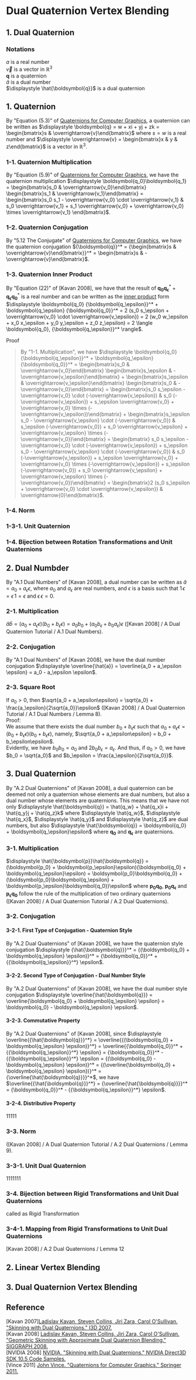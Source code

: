 # Dual Quaternion Vertex Blending

## 1\. Dual Quaternion

### Notations  
$\displaystyle a$ is a real number  
$\displaystyle \overrightarrow{v}$ is a vector in $\displaystyle \mathbb{R}^3$  
$\displaystyle \boldsymbol{q}$ is a quaternion  
$\displaystyle \hat{a}$ is a dual number  
$\displaystyle \hat{\boldsymbol{q}}$ is a dual quaternion  

## 1\. Quaternion

By "Equation \(5.3\)" of [Quaternions for Computer Graphics](https://link.springer.com/book/10.1007/978-1-4471-7509-4), a quaternion can be written as $\displaystyle \boldsymbol{q} = w + xi + yj + zk = \begin{bmatrix}s & \overrightarrow{v}\end{bmatrix}$ where $\displaystyle s = w$ is a real number and $\displaystyle \overrightarrow{v} = \begin{bmatrix}x & y & z\end{bmatrix}$ is a vector in $\displaystyle \mathbb{R}^3$.  

### 1-1\. Quaternion Multiplication  

By "Equation \(5.9\)" of [Quaternions for Computer Graphics](https://link.springer.com/book/10.1007/978-1-4471-7509-4), we have the quaternion multiplication $\displaystyle \boldsymbol{q_0}\boldsymbol{q_1} = \begin{bmatrix}s_0 & \overrightarrow{v_0}\end{bmatrix} \begin{bmatrix}s_1 & \overrightarrow{v_1}\end{bmatrix} = \begin{bmatrix}s_0 s_1 - \overrightarrow{v_0} \cdot \overrightarrow{v_1} & s_0 \overrightarrow{v_1} + s_1 \overrightarrow{v_0} + \overrightarrow{v_0} \times \overrightarrow{v_1} \end{bmatrix}$.  

### 1-2\. Quaternion Conjugation  

By "5.12 The Conjugate" of [Quaternions for Computer Graphics](https://link.springer.com/book/10.1007/978-1-4471-7509-4), we have the quaternion conjugation ${\boldsymbol{q}}^* = {\begin{bmatrix}s & \overrightarrow{v}\end{bmatrix}}^* = \begin{bmatrix}s & -\overrightarrow{v}\end{bmatrix}$.  

### 1-3\. Quaternion Inner Product 

By "Equation \(22\)" of \[Kavan 2008\], we have that the result of $\displaystyle \boldsymbol{q_0} {\boldsymbol{q_\epsilon}}^* + \boldsymbol{q_\epsilon} {\boldsymbol{q_0}}^*$ is a real number and can be written as the [inner product](https://en.wikipedia.org/wiki/Inner_product_space#Definition) form $\displaystyle \boldsymbol{q_0} {\boldsymbol{q_\epsilon}}^* + \boldsymbol{q_\epsilon} {\boldsymbol{q_0}}^* = 2 (s_0 s_\epsilon + \overrightarrow{v_0} \cdot \overrightarrow{v_\epsilon}) = 2 (w_0 w_\epsilon + x_0 x_\epsilon + y_0 y_\epsilon + z_0 z_\epsilon) = 2 \langle \boldsymbol{q_0}, {\boldsymbol{q_\epsilon}}^* \rangle$.  

Proof  
  
> By "1-1\. Multiplication", we have $\displaystyle \boldsymbol{q_0} {\boldsymbol{q_\epsilon}}^* + \boldsymbol{q_\epsilon} {\boldsymbol{q_0}}^* = \begin{bmatrix}s_0 & \overrightarrow{v_0}\end{bmatrix} \begin{bmatrix}s_\epsilon & -\overrightarrow{v_\epsilon}\end{bmatrix} + \begin{bmatrix}s_\epsilon & \overrightarrow{v_\epsilon}\end{bmatrix} \begin{bmatrix}s_0 & -\overrightarrow{v_0}\end{bmatrix} = \begin{bmatrix}s_0 s_\epsilon - \overrightarrow{v_0} \cdot (-\overrightarrow{v_\epsilon}) & s_0 (-\overrightarrow{v_\epsilon}) + s_\epsilon \overrightarrow{v_0} + \overrightarrow{v_0} \times (-\overrightarrow{v_\epsilon})\end{bmatrix} + \begin{bmatrix}s_\epsilon s_0 - \overrightarrow{v_\epsilon} \cdot (-\overrightarrow{v_0}) & s_\epsilon (-\overrightarrow{v_0}) + s_0 \overrightarrow{v_\epsilon} + \overrightarrow{v_\epsilon} \times (-\overrightarrow{v_0})\end{bmatrix} = \begin{bmatrix} s_0 s_\epsilon - \overrightarrow{v_0} \cdot (-\overrightarrow{v_\epsilon}) + s_\epsilon s_0 - \overrightarrow{v_\epsilon} \cdot (-\overrightarrow{v_0}) & s_0 (-\overrightarrow{v_\epsilon}) + s_\epsilon \overrightarrow{v_0} + \overrightarrow{v_0} \times (-\overrightarrow{v_\epsilon}) + s_\epsilon (-\overrightarrow{v_0}) + s_0 \overrightarrow{v_\epsilon} + \overrightarrow{v_\epsilon} \times (-\overrightarrow{v_0})\end{bmatrix} = \begin{bmatrix}2 (s_0 s_\epsilon + \overrightarrow{v_0} \cdot \overrightarrow{v_\epsilon}) & \overrightarrow{0}\end{bmatrix}$.  


### 1-4\. Norm  

### 1-3-1\. Unit Quaternion  

### 1-4\. Bijection between Rotation Transformations and Unit Quaternions  


## 2\. Dual Numbder    
By "A.1 Dual Numbers" of \[Kavan 2008\], a dual number can be written as $\displaystyle \hat{a} = a_0 + a_\epsilon \epsilon$, where $\displaystyle a_0$ and $\displaystyle a_\epsilon$ are real numbers, and $\displaystyle \epsilon$ is a basis such that $\displaystyle 1 \, \epsilon = \epsilon \, 1 = \epsilon$ and $\epsilon \,\epsilon = 0$.

### 2-1\. Multiplication  
$\displaystyle \hat{a}\hat{b} = (a_0 + a_\epsilon\epsilon)(b_0 + b_\epsilon\epsilon) = a_0b_0 + (a_0b_\epsilon + b_0a_\epsilon)\epsilon$ (\[Kavan 2008\] / A Dual Quaternion Tutorial / A.1 Dual Numbers).  

### 2-2\. Conjugation  

By "A.1 Dual Numbers" of \[Kavan 2008\], we have the dual number conjugation $\displaystyle \overline{\hat{a}} = \overline{a_0 + a_\epsilon \epsilon} = a_0 - a_\epsilon \epsilon$.  
  
### 2-3\. Square Root  
If $a_0 \gt 0$, then $\sqrt{a_0 + a_\epsilon\epsilon} = \sqrt{a_0} + \frac{a_\epsilon}{2\sqrt{a_0}}\epsilon$ (\[Kavan 2008\] / A Dual Quaternion Tutorial / A.1 Dual Numbers / Lemma 8).  
Proof:  
We assume that there exists the dual number $b_0 + b_\epsilon\epsilon$ such that $a_0 + a_\epsilon\epsilon = (b_0 + b_\epsilon\epsilon)(b_0 + b_\epsilon\epsilon)$, namely, $\sqrt{a_0 + a_\epsilon\epsilon} = b_0 + b_\epsilon\epsilon$.  
Evidently, we have $b_0b_0 = a_0$ and $2b_0b_\epsilon = a_\epsilon$. And thus, if $a_0 \gt 0$, we have $b_0 = \sqrt{a_0}$ and $b_\epsilon = \frac{a_\epsilon}{2\sqrt{a_0}}$.  

## 3\. Dual Quaternion  

By "A.2 Dual Quaternions" of [Kavan 2008\], a dual quaternion can be deemed not only a quaternion whose elements are dual numbers, but also a dual number whose elements are quaternions. This means that we have not only $\displaystyle \hat{\boldsymbol{q}} = \hat{q_w} + \hat{q_x}i + \hat{q_y}j + \hat{q_z}k$ where $\displaystyle \hat{q_w}$, $\displaystyle \hat{q_x}$, $\displaystyle \hat{q_y}$ and $\displaystyle \hat{q_z}$ are dual numbers, but also $\displaystyle \hat{\boldsymbol{q}} = \boldsymbol{q_0} + \boldsymbol{q_\epsilon}\epsilon$ where $\displaystyle \boldsymbol{q_0}$ and $\displaystyle \boldsymbol{q_\epsilon}$ are quaternions.  

### 3-1\. Multiplication  
$\displaystyle \hat{\boldsymbol{p}}\hat{\boldsymbol{q}} = (\boldsymbol{p_0} + \boldsymbol{p_\epsilon}\epsilon)(\boldsymbol{q_0} + \boldsymbol{q_\epsilon}\epsilon) = \boldsymbol{p_0}\boldsymbol{q_0} + (\boldsymbol{p_0}\boldsymbol{q_\epsilon} + \boldsymbol{p_\epsilon}\boldsymbol{q_0})\epsilon$ where $\displaystyle \boldsymbol{p_0}\boldsymbol{q_0}$, $\displaystyle \boldsymbol{p_0}\boldsymbol{q_\epsilon}$ and $\displaystyle \boldsymbol{p_\epsilon}\boldsymbol{q_0}$ follow the rule of the multiplication of two ordinary quaternions (\[Kavan 2008\] / A Dual Quaternion Tutorial / A.2 Dual Quaternions).  

### 3-2\. Conjugation

#### 3-2-1\. First Type of Conjugation - Quaternion Style  
By "A.2 Dual Quaternions" of \[Kavan 2008\], we have the quaternion style conjugation $\displaystyle {\hat{\boldsymbol{q}}}^* = {(\boldsymbol{q_0} + \boldsymbol{q_\epsilon} \epsilon)}^* = {\boldsymbol{q_0}}^* + {{\boldsymbol{q_\epsilon}}^*} \epsilon$.  

#### 3-2-2\. Second Type of Conjugation - Dual Number Style  
By "A.2 Dual Quaternions" of \[Kavan 2008\], we have the dual number style conjugation $\displaystyle \overline{\hat{\boldsymbol{q}}} = \overline{\boldsymbol{q_0} + \boldsymbol{q_\epsilon} \epsilon} = \boldsymbol{q_0} - \boldsymbol{q_\epsilon} \epsilon$.  

#### 3-2-3\. Commutative Property  
By "A.2 Dual Quaternions" of \[Kavan 2008\], since $\displaystyle \overline{{\hat{\boldsymbol{q}}}^*} = \overline{{(\boldsymbol{q_0} + \boldsymbol{q_\epsilon} \epsilon)}^*} = \overline{{\boldsymbol{q_0}}^* + {{\boldsymbol{q_\epsilon}}^*} \epsilon} = {\boldsymbol{q_0}}^* - {{\boldsymbol{q_\epsilon}}^*} \epsilon = {(\boldsymbol{q_0} - \boldsymbol{q_\epsilon} \epsilon)}^* = {(\overline{\boldsymbol{q_0} + \boldsymbol{q_\epsilon} \epsilon})}^* = {\overline{\hat{\boldsymbol{q}}}}^*$, we have $\overline{{\hat{\boldsymbol{q}}}^*} = {\overline{\hat{\boldsymbol{q}}}}^* = {\boldsymbol{q_0}}^* - {{\boldsymbol{q_\epsilon}}^*} \epsilon$.  

#### 3-2-4\. Distributive Property  

11111

### 3-3\. Norm  
(\[Kavan 2008\] / A Dual Quaternion Tutorial / A.2 Dual Quaternions / Lemma 9).

### 3-3-1\. Unit Dual Quaternion  

1111111

### 3-4\. Bijection between Rigid Transformations and Unit Dual Quaternions  

called as Rigid Transformation

### 3-4-1\. Mapping from Rigid Transformations to Unit Dual Quaternions  

\[Kavan 2008\] / A.2 Dual Quaternions / Lemma 12  


## 2\. Linear Vertex Blending

## 3\. Dual Quaternion Vertex Blending


## Reference  
\[Kavan 2007\][Ladislav Kavan, Steven Collins, Jiri Zara, Carol O'Sullivan. "Skinning with Dual Quaternions." I3D 2007.](http://www.cs.utah.edu/~ladislav/kavan07skinning/kavan07skinning.html)  
\[Kavan 2008\] [Ladislav Kavan, Steven Collins, Jiri Zara, Carol O'Sullivan. "Geometric Skinning with Approximate Dual Quaternion Blending." SIGGRAPH 2008.](http://www.cs.utah.edu/~ladislav/kavan08geometric/kavan08geometric.html)  
\[NVIDIA 2008\] [NVIDIA. "Skinning with Dual Quaternions." NVIDIA Direct3D SDK 10.5 Code Samples.](https://developer.download.nvidia.com/SDK/10.5/direct3d/samples.html#QuaternionSkinning)  
\[Vince 2011\] [John Vince. "Quaternions for Computer Graphics." Springer 2011.](https://link.springer.com/book/10.1007/978-0-85729-760-0)  
